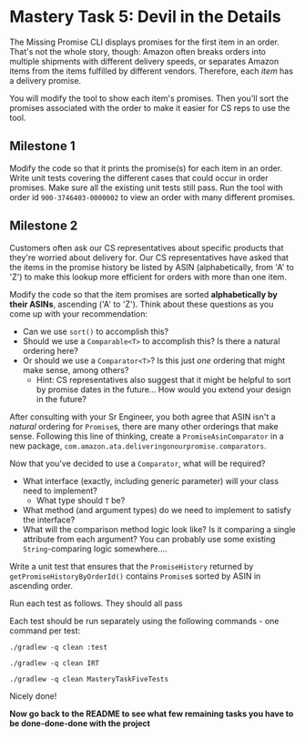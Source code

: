 Mastery Task 5: Devil in the Details
=

The Missing Promise CLI displays promises for the first item in an order. That's not the whole story, though: Amazon often breaks orders into multiple shipments with different delivery speeds, or separates Amazon items from the items fulfilled by different vendors. Therefore, each _item_ has a delivery promise.

You will modify the tool to show each item's promises. Then you'll sort the promises associated with the order to make it easier for CS reps to use the tool.

Milestone 1
-----------

Modify the code so that it prints the promise(s) for each item in an order. Write unit tests covering the different cases that could occur in order promises. Make sure all the existing unit tests still pass. Run the tool with order id `900-3746403-0000002` to view an order with many different promises.

Milestone 2
-----------

Customers often ask our CS representatives about specific products that they're worried about delivery for. Our CS representatives have asked that the items in the promise history be listed by ASIN (alphabetically, from 'A' to 'Z') to make this lookup more efficient for orders with more than one item.

Modify the code so that the item promises are sorted **alphabetically by their ASINs**, ascending ('A' to 'Z'). Think about these questions as you come up with your recommendation:

*   Can we use `sort()` to accomplish this?
*   Should we use a `Comparable<T>` to accomplish this? Is there a natural ordering here?
*   Or should we use a `Comparator<T>`? Is this just _one_ ordering that might make sense, among others?
    *   Hint: CS representatives also suggest that it might be helpful to sort by promise dates in the future... How would you extend your design in the future?

After consulting with your Sr Engineer, you both agree that ASIN isn't a _natural_ ordering for `Promise`s, there are many other orderings that make sense. Following this line of thinking, create a `PromiseAsinComparator` in a new package, `com.amazon.ata.deliveringonourpromise.comparators`.

Now that you've decided to use a `Comparator`, what will be required?

*   What interface (exactly, including generic parameter) will your class need to implement?
    *   What type should `T` be?
*   What method (and argument types) do we need to implement to satisfy the interface?
*   What will the comparison method logic look like? Is it comparing a single attribute from each argument? You can probably use some existing `String`\-comparing logic somewhere....

Write a unit test that ensures that the `PromiseHistory` returned by `getPromiseHistoryByOrderId()` contains `Promise`s sorted by ASIN in ascending order.

Run each test as follows. They should all pass

Each test should be run separately using the following commands - one command per test:

  
```
./gradlew -q clean :test

./gradlew -q clean IRT

./gradlew -q clean MasteryTaskFiveTests
```

Nicely done!

**Now go back to the README to see what few remaining tasks you have to be done-done-done with the project**
